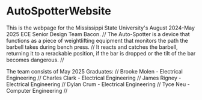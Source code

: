 # AutoSpotterWebsite
This is the webpage for the Mississippi State University's August 2024-May 2025 ECE Senior Design Team Bacon. // 
The Auto-Spotter is a device that functions as a piece of weightlifting equipment that monitors the path the barbell takes during bench press. // 
It reacts and catches the barbell, returning it to a rerackable position, if the bar is dropped or the tilt of the bar becomes dangerous. // 

The team consists of May 2025 Graduates: // 
Brooke Molen - Electrical Engineering  // 
Charles Clark - Electrical Engineering // 
James Rigney - Electrical Engineering // 
Dylan Crum - Electrical Engineering //
Tyce Neu - Computer Engineering //